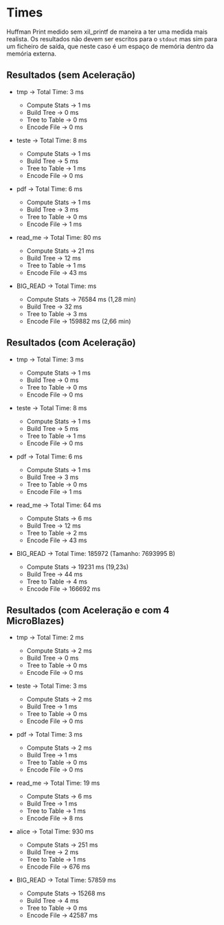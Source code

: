 # Times
Huffman Print medido sem xil_printf de maneira a ter uma medida mais realista. Os resultados não devem ser escritos para o `stdout` mas sim para um ficheiro de saída, que neste caso é um espaço de memória dentro da memória externa.

## Resultados (sem Aceleração)
- tmp -> Total Time: 3 ms
  + Compute Stats   -> 1 ms
  + Build Tree      -> 0 ms
  + Tree to Table   -> 0 ms
  + Encode File     -> 0 ms

- teste -> Total Time: 8 ms
  + Compute Stats   -> 1 ms
  + Build Tree      -> 5 ms
  + Tree to Table   -> 1 ms
  + Encode File     -> 0 ms

- pdf -> Total Time: 6 ms
  + Compute Stats   -> 1 ms
  + Build Tree      -> 3 ms
  + Tree to Table   -> 0 ms
  + Encode File     -> 1 ms

- read_me -> Total Time: 80 ms
  + Compute Stats   -> 21 ms
  + Build Tree      -> 12 ms 
  + Tree to Table   -> 1 ms
  + Encode File     -> 43 ms

- BIG_READ -> Total Time:  ms
  + Compute Stats   -> 76584 ms (1,28 min)
  + Build Tree      -> 32 ms
  + Tree to Table   -> 3 ms
  + Encode File     -> 159882 ms (2,66 min)

## Resultados (com Aceleração)
- tmp -> Total Time: 3 ms
  + Compute Stats   -> 1 ms
  + Build Tree      -> 0 ms
  + Tree to Table   -> 0 ms
  + Encode File     -> 0 ms

- teste -> Total Time: 8 ms
  + Compute Stats   -> 1 ms
  + Build Tree      -> 5 ms
  + Tree to Table   -> 1 ms
  + Encode File     -> 0 ms

- pdf -> Total Time: 6 ms
  + Compute Stats   -> 1 ms
  + Build Tree      -> 3 ms
  + Tree to Table   -> 0 ms
  + Encode File     -> 1 ms

- read_me -> Total Time: 64 ms
  + Compute Stats   -> 6 ms
  + Build Tree      -> 12 ms
  + Tree to Table   -> 2 ms
  + Encode File     -> 43 ms

- BIG_READ -> Total Time: 185972 (Tamanho: 7693995 B)
  + Compute Stats   -> 19231 ms (19,23s)
  + Build Tree      -> 44 ms
  + Tree to Table   -> 4 ms
  + Encode File     -> 166692 ms

## Resultados (com Aceleração e com 4 MicroBlazes)
- tmp -> Total Time: 2 ms
  + Compute Stats   -> 2 ms
  + Build Tree      -> 0 ms
  + Tree to Table   -> 0 ms
  + Encode File     -> 0 ms

- teste -> Total Time: 3 ms
  + Compute Stats   -> 2 ms
  + Build Tree      -> 1 ms
  + Tree to Table   -> 0 ms
  + Encode File     -> 0 ms

- pdf -> Total Time: 3 ms
  + Compute Stats   -> 2 ms
  + Build Tree      -> 1 ms
  + Tree to Table   -> 0 ms
  + Encode File     -> 0 ms

- read_me -> Total Time: 19 ms
  + Compute Stats   -> 6 ms
  + Build Tree      -> 1 ms
  + Tree to Table   -> 1 ms
  + Encode File     -> 8 ms

- alice -> Total Time: 930 ms
  + Compute Stats   -> 251 ms
  + Build Tree      -> 2 ms
  + Tree to Table   -> 1 ms
  + Encode File     -> 676 ms

- BIG_READ -> Total Time: 57859 ms
  + Compute Stats   -> 15268 ms
  + Build Tree      -> 4 ms
  + Tree to Table   -> 0 ms
  + Encode File     -> 42587 ms
